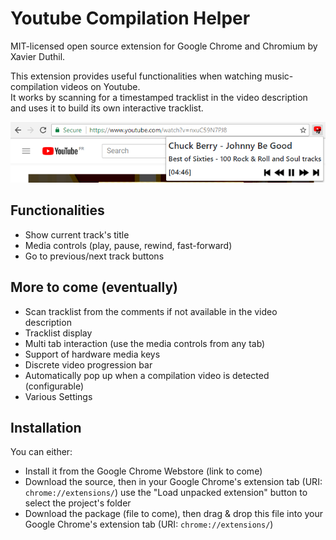 # Youtube Compilation Helper
MIT-licensed open source extension for Google Chrome and Chromium by Xavier Duthil.  

This extension provides useful functionalities when watching music-compilation videos on Youtube.  
It works by scanning for a timestamped tracklist in the video description and uses it to build its own interactive tracklist.

![Screenshot](img/screenshot.png)

## Functionalities
- Show current track's title
- Media controls (play, pause, rewind, fast-forward)
- Go to previous/next track buttons

## More to come (eventually)
- Scan tracklist from the comments if not available in the video description
- Tracklist display
- Multi tab interaction (use the media controls from any tab)
- Support of hardware media keys
- Discrete video progression bar
- Automatically pop up when a compilation video is detected (configurable)
- Various Settings

## Installation
You can either:
- Install it from the Google Chrome Webstore (link to come)
- Download the source, then in your Google Chrome's extension tab (URI: `chrome://extensions/`) use the "Load unpacked extension" button to select the project's folder
- Download the package (file to come), then drag & drop this file into your Google Chrome's extension tab (URI: `chrome://extensions/`)
